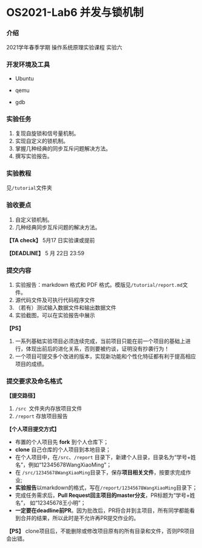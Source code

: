 # OS2021-Lab6 并发与锁机制

### 介绍

2021学年春季学期 操作系统原理实验课程 实验六

### 开发环境及工具

- Ubuntu

- qemu
- gdb

### 实验任务

1. 复现自旋锁和信号量机制。
1. 实现自定义的锁机制。
2. 掌握几种经典的同步互斥问题解决方法。
4. 撰写实验报告。

### 实验教程

见`/tutorial`文件夹

### 验收要点

1.  自定义锁机制。
2.  几种经典同步互斥问题的解决方法。

**【TA check】** 5月17 日实验课或提前

**【DEADLINE】** 5 月 22日 23:59

### 提交内容

1. 实验报告：markdown 格式和 PDF 格式。模版见`/tutorial/report.md`文件。
2. 源代码文件及可执行代码程序文件
3. （若有）测试输入数据文件和输出数据文件
4. 实验截图，可以在实验报告中展示

**【PS】**

1. 一系列基础实验项目必须连续完成，当前项目只能在前一个项目的基础上进行，体现出前后的进化关系，否则要被约谈，证明没有抄袭行为！
2. 一个项目可提交多个改进的版本，实现新功能和个性化特征都有利于提高相应项目的成绩。

### 提交要求及命名格式

**【提交路径】**

1. `/src `文件夹内存放项目文件
2. `/report` 存放项目报告

**【个人项目提交方式】**

- 布置的个人项目先 **fork** 到个人仓库下；
- **clone** 自己仓库的个人项目到本地目录；
- 在个人项目中，在`/src`、`/report` 目录下，新建个人目录，目录名为“学号+姓名”，例如“12345678WangXiaoMing”； 
- 在 `/src/12345678WangXiaoMing`目录下，保存**项目相关文件**，按要求完成作业;
- **实验报告**以markdown的格式，写在`/report/12345678WangXiaoMing`目录下；
- 完成任务需求后，**Pull Request回主项目的master分支**，PR标题为“学号+姓名”， 如“12345678王小明”；
- **一定要在deadline前PR**。因为批改后，PR将合并到主项目，所有同学都能看到合并的结果，所以此时是不允许再PR提交作业的。

**【PS】** clone项目后，不能删除或修改项目原有的所有目录和文件，否则PR项目会出错。